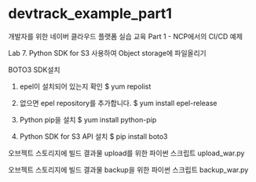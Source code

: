 # devtrack_example_part1
개발자를 위한 네이버 클라우드 플랫폼 실습 교육 Part 1 - NCP에서의 CI/CD 예제


Lab 7. Python SDK for S3 사용하여 Object storage에 파일올리기 

BOTO3 SDK설치
1. epel이 설치되어 있는지 확인
$ yum repolist

2.	없으면 epel repository를 추가합니다.
$ yum install epel-release

3.	Python pip을 설치
$ yum install python-pip

4.	Python SDK for S3 API 설치
$ pip install boto3

오브젝트 스토리지에  빌드 결과물 upload를 위한 파이썬 스크립트
upload_war.py


오브젝트 스토리지에  빌드 결과물 backup을 위한 파이썬 스크립트
backup_war.py 
